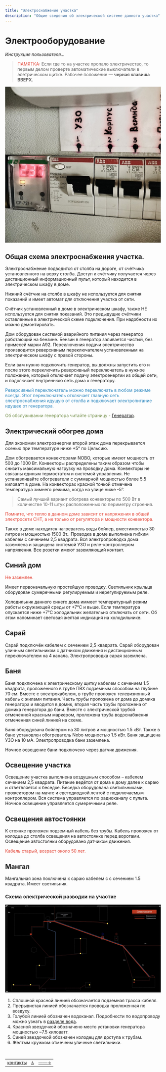 ```yaml
---
title: "Электроснабжение участка"
description: "Общие сведения об электрической системе данного участка"
---
```


<div class="navi"><nav id="navi"><!-- js --></nav></div>

# Электрооборудование 

*Инструкция пользователя…*

><span style="color: #e34234;">ПАМЯТКА:</span> Если где то на участке пропало электричество, то первым делом проверте автоматические выключатели в элетрическом щитке. Рабочее положение — **черная клавиша ВВЕРХ.**

<span id="shkaf-img" class="img" onclick="imgResize()">![img](assets/img/automat220.jpeg)</span>

## Общая схема электроснабжения участка. 

Электроснабжение подводится от столба на дороге, от счётчика установленного на верху столба. Доступ к счётчику получается через дистанционный информационный пульт, который находится в электрическом шкафу в доме.  

Нижний счётчик на столбе в шкафу  не используется для снятия показаний и имеет автомат для отключения участка от сети.  

Счётчик установленный в доме в электрическом шкафу, также НЕ используется для снятия показаний. Это предыдущие счётчики оставленные в электрической схеме подключения.   При надобности их можно демонтировать. 

Дом оборудован системой аварийного питания через генератор работающий на бензине. Бензин в генератор заливается чистый, без примесей марки А92. Переключения подачи электричество производится реверсивным переключателем установленным на электрическом шкафу с правой стороны. 

Если вам нужно подключить генератор, вы должны запустить его и после этого переключить реверсивный переключатель в нужное положение, который отключает подачу электроэнергии из общей сети, и подключает внутреннюю сеть дома к генератору. 

<span style="color: #2C87BF;">Реверсивный переключатель можно переключать в любом режиме всегда. Этот переключатель  отключает главную сеть электроснабжения идущую от столба и подключает электропитание идущее от генератора. 

<span style="color: #7C9655;">Об обслуживании генератора читайте страницу - [Генератор](003-generator.md).

## Электрический обогрев дома

Для экономии электроэнергии второй этаж дома перекрывается осенью при температуре ниже +5° по Цельсию.

Дом обогревается конвекторами NOBO, которые имеют мощность от 500 до 1000 Вт. Конвекторы распределены таким образом чтобы снизить максимальную нагрузку на проводку дома. Конвекторы не связаны единым термостатом и системой управления. Не устанавливайте обогреватели с суммарной мощностью более 5.5 киловатт в доме. На конвекторах красной точкой отмечена температура зимнего режима, когда на улице ниже -5°. 

>Самый лучший вариант обогрева конвекторы по 500 Вт в количестве 10-11 штук расположенных по периметру строения.

<span style="color: #e34234;">Помните, что тепло в данном доме зависит от напряжения в общей электросети СНТ, а не только от регулятора и мощности конвектора.


Также в доме находится нагреватель воды бойлер, вместимостью 30 литров и мощностью 1500 Вт.. Проводка в доме выполнена гибким кабелем с сечением 2,5 квадрата. Вся электропроводка дома заземлена и защищена системой УЗО и реле-контроллером напряжения. Все розетки имеют заземляющий контакт.

## Синий дом

<span style="color: #e34234;">Не заземлен. 

Имеет первоначальную простейшую проводку. Светильник крыльца оборудован сумеречными регулируемым и нерегулируемым реле.

Холодильник данного синего дома иммеет температурный режим работы окружающей среды от +7°С и выше. Если температура опускается ниже +7°С холодильник желательно отключать от сети. Об этом напоминает световая желтая индикация на холодильнике.

## Сарай

 Сарай подключён кабелем с сечением 2,5 квадрата. 
 Сарай оборудован уличным светильником с датчиком движения и дистанционным переключателем на 4 канала.
 Электропроводка сарая заземлена.

## Баня

 Баня подключена к электрическому щитку кабелем с сечением 1.5 квадрата, проложенного в трубе ПВХ подземным способом на глубине 70 см. Вместе с электрокабелем, в трубе проложен телевизионный кабель с жилами питания. Часть трубы проложена от дома до домика генератора и вводится в домик, вторая часть трубы проложена от домика генератора до бани. Вместе с электрической трубой отмеченной красным маркером, проложена труба водоснабжения отмеченная синей линией на схеме.

Баня оборудована бойлером на 30 литров и мощностью 1.5 кВт. Также в бане установлен обогреватель Nobo мощностью 1.5 кВт. Баня защищена УЗО на 10 мА. 
Электропроводка бани заземлена.

Ночное освещение бани подключено через датчик движения.

## Освещение участка

Освещение участка выполнена воздушным способом – кабелем сечением 2,5 квадрата. Питание ведётся от дома к дому далее к сараю и ответвляется к беседке. Беседка оборудована светильниками, прожектором на мачте и светодиодной лентой с подключаемым контроллером. Вся система управляется по радиоканалу с пульта. Ночное освещение управляется сумеречными реле.

## Освещения автостоянки

К стоянке проложен подземный кабель без трубы. Кабель проложен от колодца до столба освещения на автостоянке перед воротами. Освещение автостоянки оборудовано датчиком движения.

<span style="color: #e34234;">Кабель старый, возраст около 50 лет.

## Мангал

Мангальная зона поключена к сараю кабелем с с сечением 1.5 квадрата. Имеет светильник.


### Схема электрической разводки на участке

<span id="img0004" class="img" onclick="imgResize()">![img](assets/img/Olhovka-techmap.006.jpeg)</span>

1. Сплошной красной линией обозначается подземная трасса кабеля. 
2. Прерывистая линией обозначается проводка проложенная по воздуху. 
3. Голубой линией обозначен водоканал. Подробности по водопроводу можно узнать в [разделе вода](001-water.md).
4. Красной звездочкой обозначено место установки генератора мощностью ~7.5 киловатт.
5. Синей звездочкой обозначен колодец для доступа к трубам.
6. Желтым кружком отмечены уличные светильники.


<script src="assets/js/navi.js"></script>

<!--pagination_start-->
<br>

 |||| 
 |:---|:---:|---:| 
 [контакты](001-water.md)|[ 🔝 ](#)|[——→](003-generator.md) 

 <br>
<!--pagination_end-->
